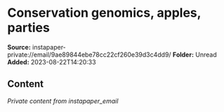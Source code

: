 # Conservation genomics, apples, parties

**Source:** instapaper-private://email/9ae89844ebe78cc22cf260e39d3c4dd9/
**Folder:** Unread
**Added:** 2023-08-22T14:20:33




## Content
*Private content from instapaper_email*

